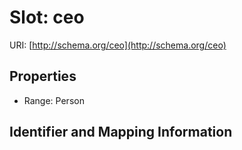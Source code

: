 # Slot: ceo

URI: [http://schema.org/ceo](http://schema.org/ceo)



<!-- no inheritance hierarchy -->


## Properties

 * Range: Person



## Identifier and Mapping Information





